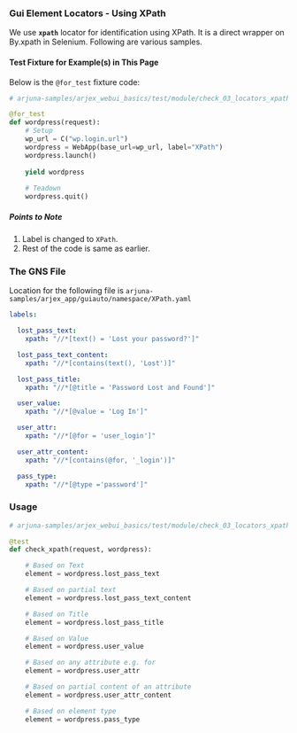 ### Gui Element Locators - Using XPath

We use **`xpath`** locator for identification using XPath. It is a direct wrapper on By.xpath in Selenium. Following are various samples.

#### Test Fixture for Example(s) in This Page

Below is the `@for_test` fixture code:

```python
# arjuna-samples/arjex_webui_basics/test/module/check_03_locators_xpath.py

@for_test
def wordpress(request):
    # Setup
    wp_url = C("wp.login.url")
    wordpress = WebApp(base_url=wp_url, label="XPath")
    wordpress.launch()
    
    yield wordpress
    
    # Teadown    
    wordpress.quit()
```

##### Points to Note
1. Label is changed to `XPath`.
2. Rest of the code is same as earlier.

### The GNS File

Location for the following file is `arjuna-samples/arjex_app/guiauto/namespace/XPath.yaml`

```YAML
labels:

  lost_pass_text:
    xpath: "//*[text() = 'Lost your password?']"

  lost_pass_text_content:
    xpath: "//*[contains(text(), 'Lost')]"

  lost_pass_title:
    xpath: "//*[@title = 'Password Lost and Found']"

  user_value:
    xpath: "//*[@value = 'Log In']"

  user_attr:
    xpath: "//*[@for = 'user_login']"

  user_attr_content:
    xpath: "//*[contains(@for, '_login')]"

  pass_type:
    xpath: "//*[@type ='password']"
```


### Usage

```python
# arjuna-samples/arjex_webui_basics/test/module/check_03_locators_xpath.py

@test
def check_xpath(request, wordpress):

    # Based on Text
    element = wordpress.lost_pass_text

    # Based on partial text
    element = wordpress.lost_pass_text_content

    # Based on Title
    element = wordpress.lost_pass_title

    # Based on Value
    element = wordpress.user_value

    # Based on any attribute e.g. for
    element = wordpress.user_attr

    # Based on partial content of an attribute
    element = wordpress.user_attr_content

    # Based on element type
    element = wordpress.pass_type
```
